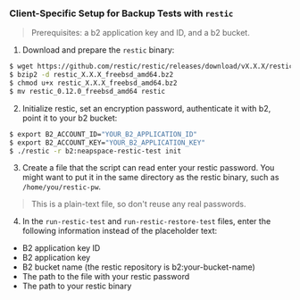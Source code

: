 ### Client-Specific Setup for Backup Tests with `restic`
>Prerequisites: a b2 application key and ID, and a b2 bucket.

1. Download and prepare the `restic` binary:
  ```sh
  $ wget https://github.com/restic/restic/releases/download/vX.X.X/restic_X.X.X_freebsd_amd64.bz2
  $ bzip2 -d restic_X.X.X_freebsd_amd64.bz2
  $ chmod u+x restic_X.X.X_freebsd_amd64.bz2
  $ mv restic_0.12.0_freebsd_amd64 restic
  ```
2. Initialize restic, set an encryption password, authenticate it with b2, point it to your b2 bucket:
  ```sh
  $ export B2_ACCOUNT_ID="YOUR_B2_APPLICATION_ID"
  $ export B2_ACCOUNT_KEY="YOUR_B2_APPLICATION_KEY"
  $ ./restic -r b2:neapspace-restic-test init
  ```
3. Create a file that the script can read enter your restic password. You might want to put it in the same directory as the restic binary, such as `/home/you/restic-pw`.
  >This is a plain-text file, so don't reuse any real passwords.

4. In the `run-restic-test` and `run-restic-restore-test` files, enter the following information instead of the placeholder text:
  * B2 application key ID
  * B2 application key
  * B2 bucket name (the restic repository is b2:your-bucket-name)
  * The path to the file with your restic password
  * The path to your restic binary
